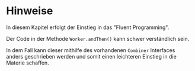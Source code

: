# Hinweise

In diesem Kapitel erfolgt der Einstieg in das "Fluent Programming".

Der Code in der Methode `Worker.andThen()` kann schwer verständlich sein.

In dem Fall kann dieser mithilfe des vorhandenen `Combiner` Interfaces anders geschrieben werden und somit einen
leichteren Einstieg in die Materie schaffen.
